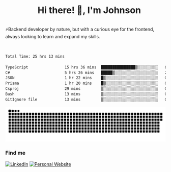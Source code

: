 <div id="user-content-toc">
  <ul align="center">
    <summary><h1 style="display: inline-block">Hi there! 👋, I'm Johnson</h1></summary>
  </ul>
</div>

⚡Backend developer by nature, but with a curious eye for the frontend, always looking to learn and expand my skills.

<br>


<!--START_SECTION:waka-->

```txt
Total Time: 25 hrs 13 mins

TypeScript                15 hrs 36 mins  ███████████████▒░░░░░░░░░   61.83 %
C#                        5 hrs 26 mins   █████▒░░░░░░░░░░░░░░░░░░░   21.57 %
JSON                      1 hr 22 mins    █▒░░░░░░░░░░░░░░░░░░░░░░░   05.47 %
Prisma                    1 hr 20 mins    █▒░░░░░░░░░░░░░░░░░░░░░░░   05.35 %
Csproj                    29 mins         ▒░░░░░░░░░░░░░░░░░░░░░░░░   01.97 %
Bash                      13 mins         ▒░░░░░░░░░░░░░░░░░░░░░░░░   00.88 %
GitIgnore file            13 mins         ▒░░░░░░░░░░░░░░░░░░░░░░░░   00.87 %
```

<!--END_SECTION:waka-->

<picture>
  <source  srcset="https://github.com/joshwambere/joshwambere/blob/output/github-contribution-grid-snake-dark.svg?palette=github-dark">
  <source  srcset="https://github.com/joshwambere/joshwambere/blob/output/github-contribution-grid-snake.svg">
  <img alt="github contribution grid snake animation" src="https://github.com/joshwambere/joshwambere/blob/output/github-contribution-grid-snake.svg">
</picture>

### Find me
<a href="https://www.linkedin.com/in/dusabe-johnson" target="_blank"><img src="https://img.shields.io/badge/LinkedIn-%230077B5.svg?&style=flat&logo=linkedin&logoColor=white" alt="LinkedIn"></a>
‎‎ [![Personal Website](https://img.shields.io/badge/visit-Johnsonis.me-blue)](https://johnsonis.me/)
